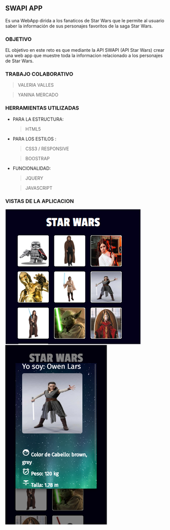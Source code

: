 
## SWAPI APP

Es una WebApp dirida a los fanaticos de Star Wars que le permite al usuario saber la información de sus personajes favoritos de la saga Star Wars.

### OBJETIVO 

EL objetivo en este reto es que mediante la API SWAPI 
(API Star Wars) crear una web app que muestre toda la informacion relacionado a los personajes de Star Wars.

### TRABAJO COLABORATIVO

> VALERIA VALLES

> YANINA MERCADO 

### HERRAMIENTAS UTILIZADAS

- PARA LA ESTRUCTURA:
    > HTML5
- PARA LOS ESTILOS :
   > CSS3 / RESPONSIVE

   > BOOSTRAP
- FUNCIONALIDAD:
   > JQUERY

   > JAVASCRIPT 

### VISTAS DE LA APLICACION

 ![img-readme](public/assets/images/VISTA1.PNG)
 ![img-readme](public/assets/images/VISTA2.PNG)






